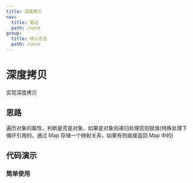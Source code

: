 ```yaml
---
title: 深度拷贝
nav:
  title: 笔记
  path: /note
group:
  title: 核心方法
  path: /core
---
```


# 深度拷贝

实现深度拷贝

## 思路

遍历对象的属性，判断是否是对象，如果是对象则递归处理否则赋值(特殊处理下循环引用的，通过 Map 存储一个映射关系，如果有则直接返回 Map 中的)

## 代码演示

### 简单使用

<code src="./demo/demo1.tsx" />
